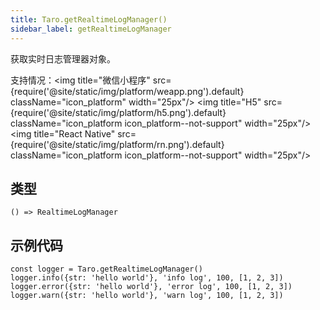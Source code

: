 ```yaml
---
title: Taro.getRealtimeLogManager()
sidebar_label: getRealtimeLogManager
---
```


获取实时日志管理器对象。

支持情况：<img title="微信小程序" src={require('@site/static/img/platform/weapp.png').default} className="icon_platform" width="25px"/> <img title="H5" src={require('@site/static/img/platform/h5.png').default} className="icon_platform icon_platform--not-support" width="25px"/> <img title="React Native" src={require('@site/static/img/platform/rn.png').default} className="icon_platform icon_platform--not-support" width="25px"/>

## 类型

```tsx
() => RealtimeLogManager
```

## 示例代码

```tsx
const logger = Taro.getRealtimeLogManager()
logger.info({str: 'hello world'}, 'info log', 100, [1, 2, 3])
logger.error({str: 'hello world'}, 'error log', 100, [1, 2, 3])
logger.warn({str: 'hello world'}, 'warn log', 100, [1, 2, 3])
```
